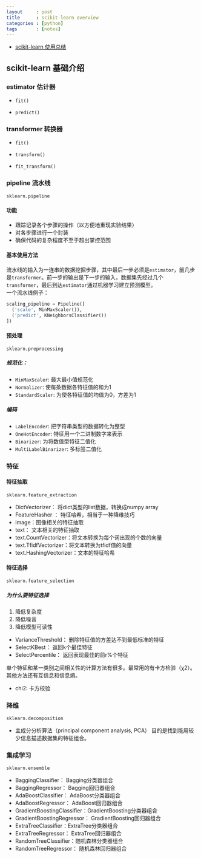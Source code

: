 ```yaml
---
layout     : post
title      : scikit-learn overview
categories : [python]
tags       : [notes]
---
```


- [scikit-learn 使用总结](http://python.jobbole.com/86910/#comment-94232)

## scikit-learn 基础介绍

### estimator 估计器

- `fit()`

- `predict()`

### transformer 转换器

- `fit()`

- `transform()`

- `fit_transform()`

### pipeline 流水线

`sklearn.pipeline`

#### 功能

- 跟踪记录各个步骤的操作（以方便地重现实验结果）
- 对各步骤进行一个封装
- 确保代码的复杂程度不至于超出掌控范围

#### 基本使用方法
流水线的输入为一连串的数据挖掘步骤，其中最后一步必须是`estimator`，前几步是`transformer`。前一步的输出是下一步的输入，数据集先经过几个`transformer`，最后到达`estimator`通过机器学习建立预测模型。<br>
一个流水线例子：

```python
scaling_pipeline = Pipeline([
  ('scale', MinMaxScaler()),
  ('predict', KNeighborsClassifier())
])
```

#### 预处理

`sklearn.preprocessing`

##### 规范化：
- `MinMaxScaler`: 最大最小值规范化
- `Normalizer`: 使每条数据各特征值的和为1
- `StandardScaler`: 为使各特征值的均值为0，方差为1

##### 编码
- `LabelEncoder`: 把字符串类型的数据转化为整型
- `OneHotEncoder`: 特征用一个二进制数字来表示
- `Binarizer`: 为将数值型特征二值化
- `MultiLabelBinarizer`: 多标签二值化

### 特征

#### 特征抽取

`sklearn.feature_extraction`

- DictVectorizer： 将dict类型的list数据，转换成numpy array
- FeatureHasher ： 特征哈希，相当于一种降维技巧
- image：图像相关的特征抽取
- text： 文本相关的特征抽取
 - text.CountVectorizer：将文本转换为每个词出现的个数的向量
 - text.TfidfVectorizer：将文本转换为tfidf值的向量
 - text.HashingVectorizer：文本的特征哈希

#### 特征选择

`sklearn.feature_selection`

##### 为什么要特征选择
1. 降低复杂度
2. 降低噪音
3. 降低模型可读性

- VarianceThreshold： 删除特征值的方差达不到最低标准的特征
- SelectKBest： 返回k个最佳特征
- SelectPercentile： 返回表现最佳的前r%个特征

单个特征和某一类别之间相关性的计算方法有很多。最常用的有卡方检验（χ2）。其他方法还有互信息和信息熵。
- chi2: 卡方校验

### 降维

`sklearn.decomposition`

- 主成分分析算法（principal component analysis, PCA）
目的是找到能用较少信息描述数据集的特征组合。

### 集成学习

`sklearn.ensemble `

- BaggingClassifier： Bagging分类器组合
- BaggingRegressor： Bagging回归器组合
- AdaBoostClassifier： AdaBoost分类器组合
- AdaBoostRegressor： AdaBoost回归器组合
- GradientBoostingClassifier：GradientBoosting分类器组合
- GradientBoostingRegressor： GradientBoosting回归器组合
- ExtraTreeClassifier：ExtraTree分类器组合
- ExtraTreeRegressor： ExtraTree回归器组合
- RandomTreeClassifier：随机森林分类器组合
- RandomTreeRegressor： 随机森林回归器组合

 












